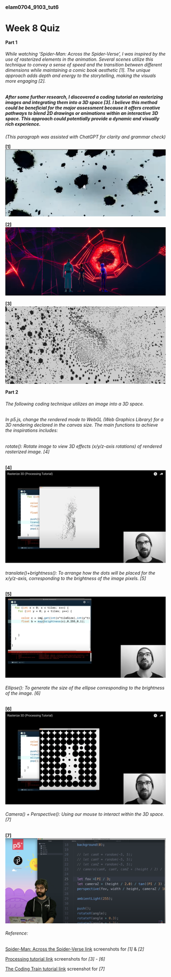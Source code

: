 ### elam0704_9103_tut6
# Week 8 Quiz


**Part 1** 

###### While watching ‘Spider-Man: Across the Spider-Verse’, I was inspired by the use of rasterized elements in the animation. Several scenes utilize this technique to convey a sense of speed and the transition between different dimensions while maintaining a comic book aesthetic *[1]*. The unique approach adds depth and energy to the storytelling, making the visuals more engaging *[2]*.
##### After some further research, I discovered a coding tutorial on rasterizing images and integrating them into a 3D space *[3]*. I believe this method could be beneficial for the major assessment because it offers creative pathways to blend 2D drawings or animations within an interactive 3D space. This approach could potentially provide a dynamic and visually rich experience.
*(This paragraph was assisted with ChatGPT for clarity and grammar check)*

**[1]**
![An example of a 3d space in the Spiderman movie](images/Spiderman_image_1.jpg)

**[2]**
![Another example of a 3d space Spiderman movie](images/Spiderman_image_2.jpg)

**[3]**
![An example of a rasterized image to a 3D space](images/3D_space.png)

**Part 2** 

###### The following coding technique utilizes an image into a 3D space.
###### In p5.js, change the rendered mode to WebGL (Web Graphics Library) for a 3D rendering declared in the canvas size. The main functions to achieve the inspirations includes:

###### rotate(): Rotate image to view 3D effects (x/y/z-axis rotations) of rendered rasterized image. *[4]*
**[4]**
![A visual example of rotated image](images/rotate().png)


###### translate()+brightness(): To arrange how the dots will be placed for the x/y/z-axis, corresponding to the brightness of the image pixels. *[5]* 

**[5]**
![A coding example to demonstrate the functions](images/translate()+brightness().png)

###### Ellipse():  To generate the size of the ellipse corresponding to the brightness of the image. *[6]*

**[6]**
![A visual example of ellipse](images/ellipse().png)

###### Camera() + Perspective(): Using our mouse to interact within the 3D space. *[7]*

**[7]**
![A coding example to demonstrate the functions](images/camera()+perspective().png)


###### Reference:

[Spider-Man: Across the Spider-Verse link](https://www.youtube.com/watch?v=WEBOTRboXBE&t=940s) screenshots for *[1]* & *[2]*

[Processing tutorial link](https://www.youtube.com/watch?v=WEBOTRboXBE&t=940s) screenshots for *[3]* - *[6]*

[The Coding Train tutorial link](https://www.youtube.com/watch?v=BW3D9WwalQE) screenshot for *[7]*